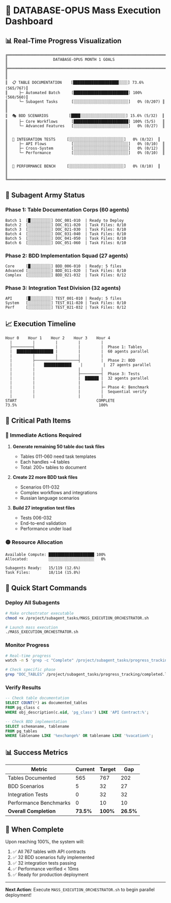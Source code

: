 # 🎯 DATABASE-OPUS Mass Execution Dashboard

## 📊 Real-Time Progress Visualization

```
╔══════════════════════════════════════════════════════════════════════╗
║                    DATABASE-OPUS MONTH 1 GOALS                       ║
╠══════════════════════════════════════════════════════════════════════╣
║                                                                      ║
║  📋 TABLE DOCUMENTATION    [████████████████████░░░░] 73.6% (565/767)║
║     ├─ Automated Batch     [████████████████████████] 100% (560/560)║
║     └─ Subagent Tasks      [░░░░░░░░░░░░░░░░░░░░░░░░]   0% (0/207) ║
║                                                                      ║
║  🎭 BDD SCENARIOS         [████░░░░░░░░░░░░░░░░░░░░] 15.6% (5/32)  ║
║     ├─ Core Workflows      [████████████████████████] 100% (5/5)   ║
║     └─ Advanced Features   [░░░░░░░░░░░░░░░░░░░░░░░░]   0% (0/27)  ║
║                                                                      ║
║  🧪 INTEGRATION TESTS     [░░░░░░░░░░░░░░░░░░░░░░░░]   0% (0/32)  ║
║     ├─ API Flows           [░░░░░░░░░░░░░░░░░░░░░░░░]   0% (0/10)  ║
║     ├─ Cross-System        [░░░░░░░░░░░░░░░░░░░░░░░░]   0% (0/12)  ║
║     └─ Performance         [░░░░░░░░░░░░░░░░░░░░░░░░]   0% (0/10)  ║
║                                                                      ║
║  🚀 PERFORMANCE BENCH     [░░░░░░░░░░░░░░░░░░░░░░░░]   0% (0/10)  ║
║                                                                      ║
╚══════════════════════════════════════════════════════════════════════╝
```

## 🤖 Subagent Army Status

### Phase 1: Table Documentation Corps (60 agents)
```
Batch 1  [█░░░░░░░░░] DOC_001-010  | Ready to Deploy
Batch 2  [░░░░░░░░░░] DOC_011-020  | Task Files: 0/10
Batch 3  [░░░░░░░░░░] DOC_021-030  | Task Files: 0/10
Batch 4  [░░░░░░░░░░] DOC_031-040  | Task Files: 0/10
Batch 5  [░░░░░░░░░░] DOC_041-050  | Task Files: 0/10
Batch 6  [░░░░░░░░░░] DOC_051-060  | Task Files: 0/10
```

### Phase 2: BDD Implementation Squad (27 agents)
```
Core     [█░░░░░░░░░] BDD_006-010  | Ready: 5 files
Advanced [░░░░░░░░░░] BDD_011-020  | Task Files: 0/10
Complex  [░░░░░░░░░░] BDD_021-032  | Task Files: 0/12
```

### Phase 3: Integration Test Division (32 agents)
```
API      [█░░░░░░░░░] TEST_001-010 | Ready: 5 files
System   [░░░░░░░░░░] TEST_011-020 | Task Files: 0/10
Perf     [░░░░░░░░░░] TEST_021-032 | Task Files: 0/12
```

## 📈 Execution Timeline

```
Hour 0    Hour 1    Hour 2    Hour 3    Hour 4
  |         |         |         |         |
  ├─────────┤         |         |         |  Phase 1: Tables
  |  ████████████████ |         |         |  60 agents parallel
  |         |         |         |         |
  |         ├─────────┴─────────┤         |  Phase 2: BDD
  |         |    ████████████    |         |  27 agents parallel
  |         |                   |         |
  |         |                   ├─────────┤  Phase 3: Tests
  |         |                   |  ██████ |  32 agents parallel
  |         |                   |         |
  |         |                   |         ├─ Phase 4: Benchmark
  |         |                   |         |  Sequential verify
  |         |                   |         |
START                                   COMPLETE
73.5%                                    100%
```

## 🎯 Critical Path Items

### 🔴 Immediate Actions Required
1. **Generate remaining 50 table doc task files**
   - Tables 011-060 need task templates
   - Each handles ~4 tables
   - Total: 200+ tables to document

2. **Create 22 more BDD task files**
   - Scenarios 011-032 
   - Complex workflows and integrations
   - Russian language scenarios

3. **Build 27 integration test files**
   - Tests 006-032
   - End-to-end validation
   - Performance under load

### 🟡 Resource Allocation
```
Available Compute: ████████████████████ 100%
Allocated:         ░░░░░░░░░░░░░░░░░░░░   0%

Subagents Ready:   15/119 (12.6%)
Task Files:        18/114 (15.8%)
```

## 🚀 Quick Start Commands

### Deploy All Subagents
```bash
# Make orchestrator executable
chmod +x /project/subagent_tasks/MASS_EXECUTION_ORCHESTRATOR.sh

# Launch mass execution
./MASS_EXECUTION_ORCHESTRATOR.sh
```

### Monitor Progress
```bash
# Real-time progress
watch -n 5 'grep -c "Complete" /project/subagent_tasks/progress_tracking/completed.log'

# Check specific phase
grep "DOC_TABLES" /project/subagent_tasks/progress_tracking/completed.log | wc -l
```

### Verify Results
```sql
-- Check table documentation
SELECT COUNT(*) as documented_tables
FROM pg_class c
WHERE obj_description(c.oid, 'pg_class') LIKE 'API Contract:%';

-- Check BDD implementation
SELECT schemaname, tablename 
FROM pg_tables 
WHERE tablename LIKE '%exchange%' OR tablename LIKE '%vacation%';
```

## 📊 Success Metrics

| Metric | Current | Target | Gap |
|--------|---------|--------|-----|
| Tables Documented | 565 | 767 | 202 |
| BDD Scenarios | 5 | 32 | 27 |
| Integration Tests | 0 | 32 | 32 |
| Performance Benchmarks | 0 | 10 | 10 |
| **Overall Completion** | **73.5%** | **100%** | **26.5%** |

## 🎉 When Complete

Upon reaching 100%, the system will:
1. ✅ All 767 tables with API contracts
2. ✅ 32 BDD scenarios fully implemented
3. ✅ 32 integration tests passing
4. ✅ Performance verified < 10ms
5. ✅ Ready for production deployment

---

**Next Action**: Execute `MASS_EXECUTION_ORCHESTRATOR.sh` to begin parallel deployment!